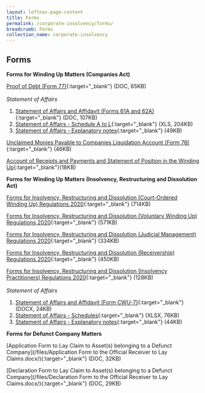 ```yaml
---
layout: leftnav-page-content
title: Forms
permalink: /corporate-insolvency/forms/
breadcrumb: Forms
collection_name: corporate-insolvency
---
```


Forms
---

**Forms for Winding Up Matters (Companies Act)**

[Proof of Debt (Form 77)](/files/linkclick1664.doc/){:target="_blank"} (DOC, 65KB)<br>
<br>
*Statement of Affairs*<br>
1. [Statement of Affairs and Affidavit (Forms 61A and 62A)](/files/linkclickfbe0.doc/){:target="_blank"} (DOC, 107KB)<br>
2. [Statement of Affairs - Schedule A to L](/files/Schedule_A_L.xls/){:target="_blank"} (XLS, 204KB)<br>
3. [Statement of Affairs - Explanatory notes](/files/linkclick99f4.pdf/){:target="_blank"} (49KB)<br>

[Unclaimed Monies Payable to Companies Liquidation Account (Form 76)](/files/UnclaimedMoniespayabletoCompaniesLiquidationAccountForm76.pdf/){:target="_blank"} (46KB)<br>

[Account of Receipts and Payments and Statement of Position in the Winding Up](/files/Acountofreceipts&payments.pdf/){:target="_blank"}(18KB)<br>


**Forms for Winding Up Matters (Insolvency, Restructuring and Dissolution Act)**

[Forms for Insolvency, Restructuring and Dissolution (Court-Ordered Winding Up) Regulations 2020](/files/Forms%20-%20IRD%20(Court-Ordered%20Winding%20Up)%20Reg%202020.pdf/){:target="_blank"} (714KB)<br>

[Forms for Insolvency, Restructuring and Dissolution (Voluntary Winding Up) Regulations 2020](/files/Forms%20-%20IRD%20(Voluntary%20Winding%20Up)%20Reg%202020.pdf/){:target="_blank"} (571KB)<br>

[Forms for Insolvency, Restructuring and Dissolution (Judicial Management) Regulations 2020](/files/Forms%20-%20IRD%20(Judicial%20Management)%20Reg%202020.pdf/){:target="_blank"} (334KB)<br>

[Forms for Insolvency, Restructuring and Dissolution (Receivership) Regulations 2020](/files/Forms%20-%20IRD%20(Receivership)%20Regs%202020.pdf/){:target="_blank"} (450KB)<br>

[Forms for Insolvency, Restructuring and Dissolution (Insolvency Practitioners) Regulations 2020](/files/Forms%20-%20IRD%20(IP)%20Regs%202020.pdf/){:target="_blank"} (128KB)<br>
<br>
*Statement of Affairs*<br>
1. [Statement of Affairs and Affidavit (Form CWU-7)](/files/CWU-7%20Statement%20of%20Affairs%20summary_affidavit.docx/){:target="_blank"} (DOCX, 24KB)<br>
2. [Statement of Affairs - Schedules](/files/CWU-7%20SA%20schedules.xlsx/){:target="_blank"} (XLSX, 76KB)<br>
3. [Statement of Affairs - Explanatory notes](/files/CWU-7%20SA%20explanatory%20notes.pdf/){:target="_blank"} (44KB)<br>


**Forms for Defunct Company Matters**

[Application Form to Lay Claim to Asset(s) belonging to a Defunct Company](/files/Application Form to the Official Receiver to Lay Claims.docx/){:target="_blank"} (DOC, 32KB) <br>

[Declaration Form to Lay Claim to Asset(s) belonging to a Defunct Company](/files/Declaration Form to the Official Receiver to Lay Claims.docx/){:target="_blank"} (DOC, 29KB)<br>
